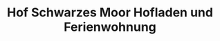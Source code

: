 ---
title: "Hof Schwarzes Moor Hofladen und Ferienwohnung"
url: /balge/hof-schwarzes-moor-hofladen-und-ferienwohnung/
shop: Hofladen
---